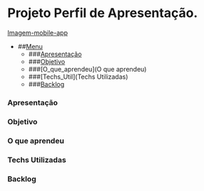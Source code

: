 # Projeto Perfil de Apresentação.

[Imagem-mobile-app](assets/mobile.jpg)

- ##[Menu](menu)
  - ###[Apresentação](Apresentação)
  - ###[Objetivo](Objetivo)
  - ###[O_que_aprendeu](O que aprendeu)
  - ###[Techs_Util](Techs Utilizadas)
  - ###[Backlog](Backlog)

### Apresentação

### Objetivo

### O que aprendeu

### Techs Utilizadas

### Backlog
